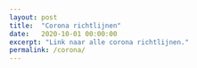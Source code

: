 ```yaml
---
layout: post
title:  "Corona richtlijnen"
date:   2020-10-01 00:00:00
excerpt: "Link naar alle corona richtlijnen."
permalink: /corona/
---
```

